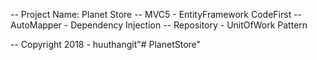 -- Project Name: Planet Store
-- MVC5 - EntityFramework CodeFirst
-- AutoMapper - Dependency Injection
-- Repository - UnitOfWork Pattern

-- Copyright 2018 - huuthangit"# PlanetStore" 
